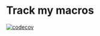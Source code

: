 # Track my macros

[![codecov](https://codecov.io/gh/tsauvajon/track-my-macros/branch/main/graph/badge.svg?token=5XjEU259jd)](https://codecov.io/gh/tsauvajon/track-my-macros)
